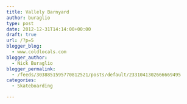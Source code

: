 ```yaml
---
title: Vallely Barnyard
author: buraglio
type: post
date: 2012-12-31T14:14:00+00:00
draft: true
url: /?p=5
blogger_blog:
  - www.coldlocals.com
blogger_author:
  - Nick Buraglio
blogger_permalink:
  - /feeds/3038851595770812521/posts/default/2331041302666669495
categories:
  - Skateboarding

---
```

